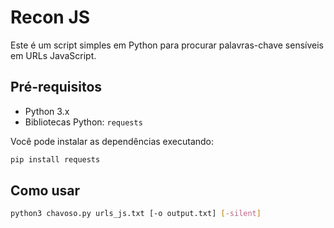# Recon JS


Este é um script simples em Python para procurar palavras-chave sensíveis em URLs JavaScript.

## Pré-requisitos

- Python 3.x
- Bibliotecas Python: `requests`

Você pode instalar as dependências executando:

```bash
pip install requests
```

## Como usar

``` bash
python3 chavoso.py urls_js.txt [-o output.txt] [-silent]
```



